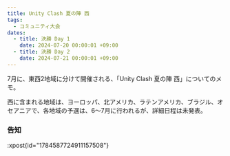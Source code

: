 ```yaml
---
title: Unity Clash 夏の陣 西
tags:
  - コミュニティ大会
dates:
  - title: 決勝 Day 1
    date: 2024-07-20 00:00:01 +09:00
  - title: 決勝 Day 2
    date: 2024-07-21 00:00:01 +09:00
---
```


7月に、東西2地域に分けて開催される、「Unity Clash 夏の陣 西」についてのメモ。

西に含まれる地域は、ヨーロッパ、北アメリカ、ラテンアメリカ、ブラジル、オセアニアで、各地域の予選は、6〜7月に行われるが、詳細日程は未発表。

<!-- more -->

### 告知

:xpost{id="1784587724911157508"}